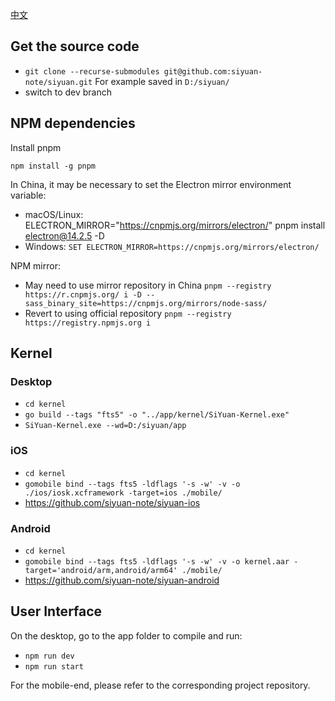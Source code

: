 [中文](https://github.com/siyuan-note/siyuan/blob/master/DEV_zh_CN.md)

## Get the source code

* `git clone --recurse-submodules git@github.com:siyuan-note/siyuan.git` For example saved in `D:/siyuan/`
* switch to dev branch

## NPM dependencies

Install pnpm

`npm install -g pnpm`

In China, it may be necessary to set the Electron mirror environment variable:

* macOS/Linux: ELECTRON_MIRROR="https://cnpmjs.org/mirrors/electron/" pnpm install electron@14.2.5 -D
* Windows: `SET ELECTRON_MIRROR=https://cnpmjs.org/mirrors/electron/`

NPM mirror:

* May need to use mirror repository in China `pnpm --registry https://r.cnpmjs.org/ i -D --sass_binary_site=https://cnpmjs.org/mirrors/node-sass/`
* Revert to using official repository `pnpm --registry https://registry.npmjs.org i`

## Kernel

### Desktop

* `cd kernel`
* `go build --tags "fts5" -o "../app/kernel/SiYuan-Kernel.exe"`
* `SiYuan-Kernel.exe --wd=D:/siyuan/app`

### iOS

* `cd kernel`
* `gomobile bind --tags fts5 -ldflags '-s -w' -v -o ./ios/iosk.xcframework -target=ios ./mobile/`
* https://github.com/siyuan-note/siyuan-ios

### Android

* `cd kernel`
* `gomobile bind --tags fts5 -ldflags '-s -w' -v -o kernel.aar -target='android/arm,android/arm64' ./mobile/`
* https://github.com/siyuan-note/siyuan-android

## User Interface

On the desktop, go to the app folder to compile and run:

* `npm run dev`
* `npm run start`

For the mobile-end, please refer to the corresponding project repository.
